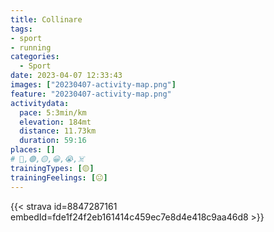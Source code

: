```yaml
---
title: Collinare
tags:
- sport
- running
categories:
  - Sport
date: 2023-04-07 12:33:43
images: ["20230407-activity-map.png"]
feature: "20230407-activity-map.png"
activitydata:
  pace: 5:3min/km
  elevation: 184mt
  distance: 11.73km
  duration: 59:16
places: []
# 🔴,🟢,🟡,😀,😭,☠️
trainingTypes: [🟡]
trainingFeelings: [😐]
---
```


<!--more--> 

 [//]: # ({{< figure src="20230407-activity-map.png" title="map" >}})


{{< strava id=8847287161 embedId=fde1f24f2eb161414c459ec7e8d4e418c9aa46d8 >}}
